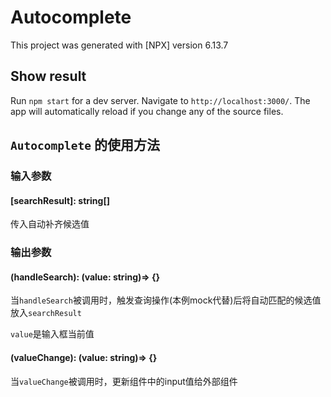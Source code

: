 # Autocomplete

This project was generated with [NPX] version 6.13.7

## Show result

Run `npm start` for a dev server. Navigate to `http://localhost:3000/`. The app will automatically reload if you change any of the source files.

## `Autocomplete` 的使用方法
### 输入参数
#### [searchResult]: string[]
传入自动补齐候选值

### 输出参数
#### (handleSearch): (value: string)=> {} 
当`handleSearch`被调用时，触发查询操作(本例mock代替)后将自动匹配的候选值放入`searchResult`

`value`是输入框当前值

#### (valueChange): (value: string)=> {}
当`valueChange`被调用时，更新组件中的input值给外部组件
